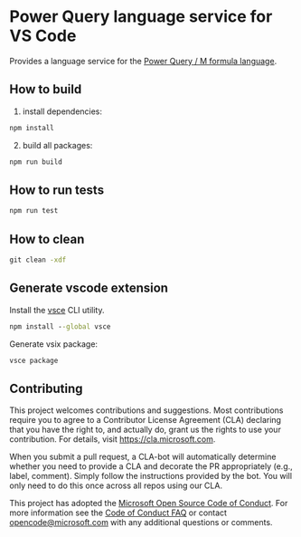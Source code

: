 # Power Query language service for VS Code

Provides a language service for the [Power Query / M formula language](https://powerquery.microsoft.com/).

## How to build

1. install dependencies:

```cmd
npm install
```

2. build all packages:

```cmd
npm run build
```

## How to run tests

```cmd
npm run test
```

## How to clean

```cmd
git clean -xdf
```

## Generate vscode extension

Install the [vsce](https://code.visualstudio.com/api/working-with-extensions/publishing-extension) CLI utility.

```cmd
npm install --global vsce
```

Generate vsix package:

```cmd
vsce package
```

## Contributing

This project welcomes contributions and suggestions. Most contributions require you to agree to a
Contributor License Agreement (CLA) declaring that you have the right to, and actually do, grant us
the rights to use your contribution. For details, visit https://cla.microsoft.com.

When you submit a pull request, a CLA-bot will automatically determine whether you need to provide
a CLA and decorate the PR appropriately (e.g., label, comment). Simply follow the instructions
provided by the bot. You will only need to do this once across all repos using our CLA.

This project has adopted the [Microsoft Open Source Code of Conduct](https://opensource.microsoft.com/codeofconduct/).
For more information see the [Code of Conduct FAQ](https://opensource.microsoft.com/codeofconduct/faq/) or
contact [opencode@microsoft.com](mailto:opencode@microsoft.com) with any additional questions or comments.
